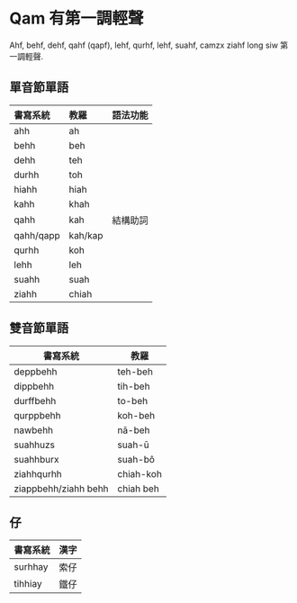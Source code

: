 # Qam 有第一調輕聲

Ahf, behf, dehf, qahf (qapf), lehf, qurhf, lehf, suahf, camzx ziahf long siw 第一調輕聲.

## 單音節單語

| 書寫系統 | 教羅 | 語法功能 |
| :--- | :--- | :--- |
| ahh | ah | |
| behh | beh | |
| dehh | teh | |
| durhh | toh | |
| hiahh | hiah | |
| kahh | khah | |
| qahh | kah | 結構助詞 |
| qahh/qapp | kah/kap | |
| qurhh | koh | |
| lehh | leh | |
| suahh | suah | |
| ziahh | chiah | |

## 雙音節單語

| 書寫系統 | 教羅 |
| --- | --- |
| deppbehh | teh-beh |
| dippbehh | tih-beh |
| durffbehh | to-beh |
| qurppbehh | koh-beh |
| nawbehh | nā-beh |
| suahhuzs | suah-ū |
| suahhburx | suah-bô |
| ziahhqurhh | chiah-koh |
| ziappbehh/ziahh behh | chiah beh |

## 仔

| 書寫系統 | 漢字 |
| :--- | :--- |
| surhhay | 索仔 |
| tihhiay | 鐵仔 |
